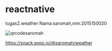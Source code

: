 # reactnative
tugas2.weather
Nama:saromah,nim:2015150020

![qrcodesaromah](https://user-images.githubusercontent.com/38578128/50370677-9c515d00-05dd-11e9-8aab-f7a92d42acdd.png)

https://snack.expo.io/@saromah/weather
